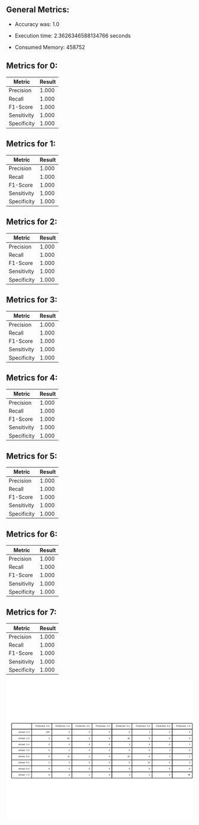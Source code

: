## General Metrics: 
- Accuracy was: 1.0
- Execution time: 2.3626346588134766 seconds

- Consumed Memory: 458752
## Metrics for 0:
| Metric | Result |
| --- | --- | 
| Precision |1.000 |
| Recall |1.000 |
| F1-Score |1.000 |
| Sensitivity |1.000 |
| Specificity |1.000 |

## Metrics for 1:
| Metric | Result |
| --- | --- | 
| Precision |1.000 |
| Recall |1.000 |
| F1-Score |1.000 |
| Sensitivity |1.000 |
| Specificity |1.000 |

## Metrics for 2:
| Metric | Result |
| --- | --- | 
| Precision |1.000 |
| Recall |1.000 |
| F1-Score |1.000 |
| Sensitivity |1.000 |
| Specificity |1.000 |

## Metrics for 3:
| Metric | Result |
| --- | --- | 
| Precision |1.000 |
| Recall |1.000 |
| F1-Score |1.000 |
| Sensitivity |1.000 |
| Specificity |1.000 |

## Metrics for 4:
| Metric | Result |
| --- | --- | 
| Precision |1.000 |
| Recall |1.000 |
| F1-Score |1.000 |
| Sensitivity |1.000 |
| Specificity |1.000 |

## Metrics for 5:
| Metric | Result |
| --- | --- | 
| Precision |1.000 |
| Recall |1.000 |
| F1-Score |1.000 |
| Sensitivity |1.000 |
| Specificity |1.000 |

## Metrics for 6:
| Metric | Result |
| --- | --- | 
| Precision |1.000 |
| Recall |1.000 |
| F1-Score |1.000 |
| Sensitivity |1.000 |
| Specificity |1.000 |

## Metrics for 7:
| Metric | Result |
| --- | --- | 
| Precision |1.000 |
| Recall |1.000 |
| F1-Score |1.000 |
| Sensitivity |1.000 |
| Specificity |1.000 |

![Confusion Matrix](Confusion_Matrix.png)